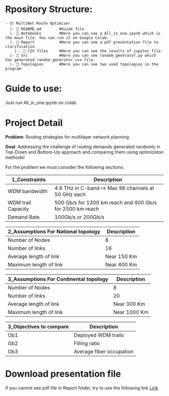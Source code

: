 
# Rpository Structure:
```
- 📦 MultiNet Route Optimizer
  |- 📄 README.md        #Guide file
  |- 📂 Notebooks        #Here you can see a All_in_one.ipynb which is the main file. You can run it on Google Colab.
  |- 📂 Report           #Here you can see a pdf presentation file to clarification
    |-- 📂 CSV files     #Here you can see the results of jupyter file.
  |- 📂 Src              #Here you can see random_generator.py which has generated random_generator.csv file.
  |- 📂 Topologies       #Here you can see two used topologies in the program
```
# Guide to use:
Just run All_in_one.ipynb on colab.

# Project Detail

**Problem**: Routing strategies for multilayer network
planning.

**Goal**: Addressing the challenge of routing demands generated randomly
in Top-Down and Bottom-Up approach and comparing them using optimizaton methods!


For the problem we must consider the following sections:

| 1_Constraints                                                                                                                    | Description                                                                                                                                                                                                                                                                                                                                                   |
|-----------------------------------------------------------------------------------------------------------------------------|---------------------------------------------------------------------------------------------------------------------------------------------------------------------------------------------------------------------------------------------------------------------------------------------------------------------------------------------------------------|
| WDM bandwidth    | 4.8 THz in C-band--> Max 96 channels at 50 GHz each                                                                                                                     |
| WDM trail Capacity                                 | 500 Gb/s for 1300 km reach and 400 Gb/s for 2500 km reach |
| Demand Rate                             | 100Gb/s or  200Gb/s                                                                                                                                      |


| 2_Assumptions For National topology                                                                                                                 | Description                                                                                                                                                                                                                                                                                                                                                   |
|-----------------------------------------------------------------------------------------------------------------------------|---------------------------------------------------------------------------------------------------------------------------------------------------------------------------------------------------------------------------------------------------------------------------------------------------------------------------------------------------------------|
| Number of Nodes    |    8                                                                                                                 |
| Number of links                                 | 16 |
| Average length of link                            | Near 150 Km                                                                                                                                |
| Maximum length of link                            | Near 400 Km                                                                                                                                |

| 3_Assumptions For Continental topology                                                                                                                 | Description                                                                                                                                                                                                                                                                                                                                                   |
|-----------------------------------------------------------------------------------------------------------------------------|---------------------------------------------------------------------------------------------------------------------------------------------------------------------------------------------------------------------------------------------------------------------------------------------------------------------------------------------------------------|
| Number of Nodes    |    8                                                                                                                 |
| Number of links                                 | 20 |
| Average length of link                            | Near 300 Km                                                                                                                                |
| Maximum length of link                            | Near 1000 Km                                                                                                                                |

| 3_Objectives to compare                                                                                                                | Description                                                                                                                                                                                                                                                                                                                                                   |
|-----------------------------------------------------------------------------------------------------------------------------|---------------------------------------------------------------------------------------------------------------------------------------------------------------------------------------------------------------------------------------------------------------------------------------------------------------------------------------------------------------|
| Ob1    |    Deployed WDM trails                                                                                                                 |
| Ob2                                 | Filling ratio  |
| Ob3                           | Average fiber occupation                                                                                                                                |


# Download presentation file
if you cannot see pdf file in Report folder, try to use the following link
[Link](https://drive.google.com/file/d/1ZvIotf1deqFiXnZfRrRoocD2ExstaiH7/view?usp=sharing)





